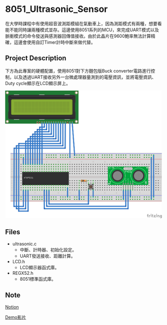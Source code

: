 # 8051_Ultrasonic_Sensor
在大學時課程中有使用超音波測距模組在氣動車上，因為測距模式有兩種，想要看能不能同時讓兩種模式並存。這邊使用8051系列的MCU，來完成UART模式以及脈衝模式的命令發送與感測器回傳值接收。由於此晶片在9600鮑率無法計算精確，這邊會使用自訂Timer計時中斷來做代替。
## Project Description
下方為此專案的硬體配置，使用8051對下方麵包版Buck converter電路進行控制，以及透過UART接收另外一台微處理器量測到的電壓資訊，並將電壓資訊、Duty cycle顯示在LCD顯示屏上。

![image](https://github.com/YiChunWu/8051_Ultrasonic_Sensor/blob/main/setup.png)

## Files
* ultrasonic.c
  * 中斷、計時器、初始化設定。
  * UART發送接收、距離計算。
* LCD.h
  * LCD顯示器函式庫。
* REGX52.h
  * 8051標準函式庫。

## Note

[Notion](https://complete-filament-cc6.notion.site/Buck-converter-based-on-8051-a02db5f8ce7c4fd9a6dae38f78a522a6)

[Demo影片](https://www.youtube.com/watch?v=v3Ll4IgLot8)
